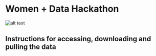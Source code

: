 # Women + Data Hackathon 

![alt text](https://github.com/joseph-TC/WD_Hackathon_repo/blob/main/Hackathon%202021.png)

## Instructions for accessing, downloading and pulling the data
